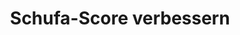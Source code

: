---
layout: topic
style_id: topic
title: Schufa-Score verbessern
description: Erfolgreich Schufa-Einträge löschen und den Schufa-Score verbessern. AdvoAdvice Anwälte haben bereits mehr als 5000 Schufa-Einträge erfolgreich gelöscht.
header_titel: Schufa-Einträge löschen und Score verbessern
header_image: /uploads/theme-schufa1.jpg
erfolge: 
  - zahl: 333+
    text: glückliche Mandanten
  - zahl: 5000+
    text: Einträge gelöscht
  - zahl: 10,4
    text: durchschnittlich besserer Score
intro_titel: Nicht sicher, was auf Sie zutrifft?
intro_text: Erhalten Sie eine erste Empfehlung zu Ihrer Situation jetzt sofort mit unserem kostenlosen Selb-check
intro_link_text: Zum SchuFa Selbst-Check
intro_link: /schufa-beratung
abschnitte:
  - abschnitt_template: box_hell
    link: negativ-eintrag-loeschen
    titel: Negativeintrag löschen
    text_markdown: "Die meisten in Deutschland lebenden Menschen registrieren früher oder später, dass es die Schufa Holding AG (auch bekannt als Schutzgemeinschaft für die allgemeine Kreditsicherung, oder wie hier fortan: SCHUFA) und andere Wirtschaftsauskunfteien wie z.B. die infoscore Consumer Data GmbH oder die Creditreform Boniversum GmbH gibt. Das dahinterstehende Konzept dieser Unternehmen ist so simpel wie weitreichend:"
    image: /uploads/auto-2679743-640-1.jpg
  # - link: negativ-eintrag-loeschen
  #   titel: Negativeintrag löschen
  #   text_markdown: Test
  #   image: /uploads/auto-2679743-640-1.jpg
  #   image_beschreibung: Bild
  # - link: negativ-eintrag-loeschen
  #   titel: Negativeintrag löschen
  #   text_markdown: Test
  #   image: /uploads/auto-2679743-640-1.jpg
  #   image_beschreibung: Bild
  # - link: negativ-eintrag-loeschen
  #   titel: Negativeintrag löschen
  #   text_markdown: Test
  #   image: /uploads/auto-2679743-640-1.jpg
  #   image_beschreibung: Bild
---